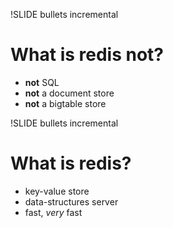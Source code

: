 !SLIDE bullets incremental

# What is redis not?

* **not** SQL
* **not** a document store
* **not** a bigtable store

!SLIDE bullets incremental

# What is redis?

* key-value store
* data-structures server
* fast, *very* fast
